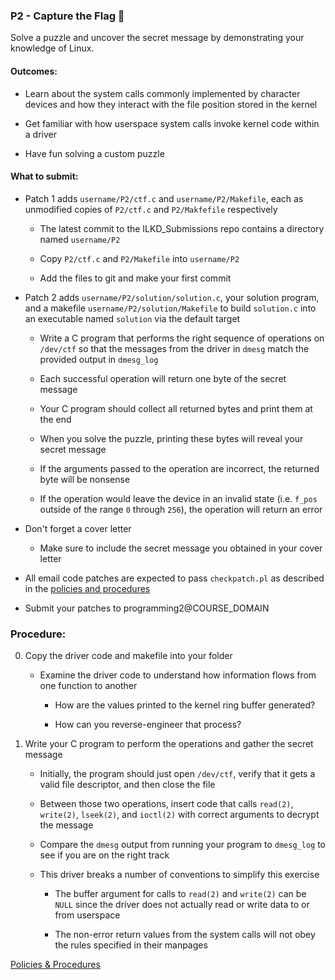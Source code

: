 ### P2 - Capture the Flag 🏁

Solve a puzzle and uncover the secret message by demonstrating your knowledge of Linux.

#### Outcomes:

* Learn about the system calls commonly implemented by character devices and how they interact with the file position stored in the kernel

* Get familiar with how userspace system calls invoke kernel code within a driver

* Have fun solving a custom puzzle

#### What to submit:

* Patch 1 adds `username/P2/ctf.c` and `username/P2/Makefile`, each as unmodified copies of `P2/ctf.c` and `P2/Makfefile` respectively

    * The latest commit to the ILKD_Submissions repo contains a directory named `username/P2`

    * Copy `P2/ctf.c` and `P2/Makefile` into `username/P2`

    * Add the files to git and make your first commit

* Patch 2 adds `username/P2/solution/solution.c`, your solution program,
and a makefile `username/P2/solution/Makefile` to build `solution.c` into an executable named `solution` via the default target

    * Write a C program that performs the right sequence of operations on `/dev/ctf` so that the messages from the driver in `dmesg` match the provided output in `dmesg_log`

    * Each successful operation will return one byte of the secret message

    * Your C program should collect all returned bytes and print them at the end

    * When you solve the puzzle, printing these bytes will reveal your secret message

    * If the arguments passed to the operation are incorrect, the returned byte will be nonsense

    * If the operation would leave the device in an invalid state (i.e. `f_pos` outside of the range `0` through `256`), the operation will return an error

* Don't forget a cover letter

    * Make sure to include the secret message you obtained in your cover letter

* All email code patches are expected to pass `checkpatch.pl` as described in the [policies and procedures](/procedures.md)

* Submit your patches to programming2@COURSE_DOMAIN

### Procedure:

0. Copy the driver code and makefile into your folder

    * Examine the driver code to understand how information flows from one function to another

        * How are the values printed to the kernel ring buffer generated?

        * How can you reverse-engineer that process?

0. Write your C program to perform the operations and gather the secret message

    * Initially, the program should just open `/dev/ctf`, verify that it gets a valid file descriptor, and then close the file

    * Between those two operations, insert code that calls `read(2)`, `write(2)`, `lseek(2)`, and `ioctl(2)` with correct arguments to decrypt the message

    * Compare the `dmesg` output from running your program to `dmesg_log` to see if you are on the right track

    * This driver breaks a number of conventions to simplify this exercise

        * The buffer argument for calls to `read(2)` and `write(2)` can be `NULL` since the driver does not actually read or write data to or from userspace

        * The non-error return values from the system calls will not obey the rules specified in their manpages

[Policies & Procedures](/procedures.md)

